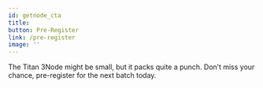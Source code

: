 ```yaml
---
id: getnode_cta
title:
button: Pre-Register 
link: /pre-register
image: ''
---
```


The Titan 3Node might be small, but it packs quite a punch. Don’t miss your chance, pre-register for the next batch today.
